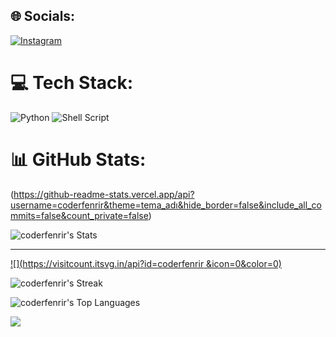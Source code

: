 
## 🌐 Socials:
[![Instagram](https://img.shields.io/badge/Instagram-%23E4405F.svg?logo=Instagram&logoColor=white)](https://instagram.com/coderfenrir ) 

# 💻 Tech Stack:
![Python](https://img.shields.io/badge/python-3670A0?style=for-the-badge&logo=python&logoColor=ffdd54) ![Shell Script](https://img.shields.io/badge/shell_script-%23121011.svg?style=for-the-badge&logo=gnu-bash&logoColor=white)
# 📊 GitHub Stats:
(https://github-readme-stats.vercel.app/api?username=coderfenrir&theme=tema_adı&hide_border=false&include_all_commits=false&count_private=false)

![coderfenrir's Stats](https://github-readme-stats.vercel.app/api?username=coderfenrir&theme=vue-dark&show_icons=true&hide_border=true&count_private=true)

---
[![](https://visitcount.itsvg.in/api?id=coderfenrir &icon=0&color=0)](https://visitcount.itsvg.in)

![coderfenrir's Streak](https://github-readme-streak-stats.herokuapp.com/?user=coderfenrir&theme=vue-dark&hide_border=true)

![coderfenrir's Top Languages](https://github-readme-stats.vercel.app/api/top-langs/?username=coderfenrir&theme=vue-dark&show_icons=true&hide_border=true&layout=compact)

<!-- Proudly created with GPRM ( https://gprm.itsvg.in ) -->

[![](https://visitcount.itsvg.in/api?id=coderfenrir&label=Profile%20Views&color=12&icon=2&pretty=true)](https://visitcount.itsvg.in)
